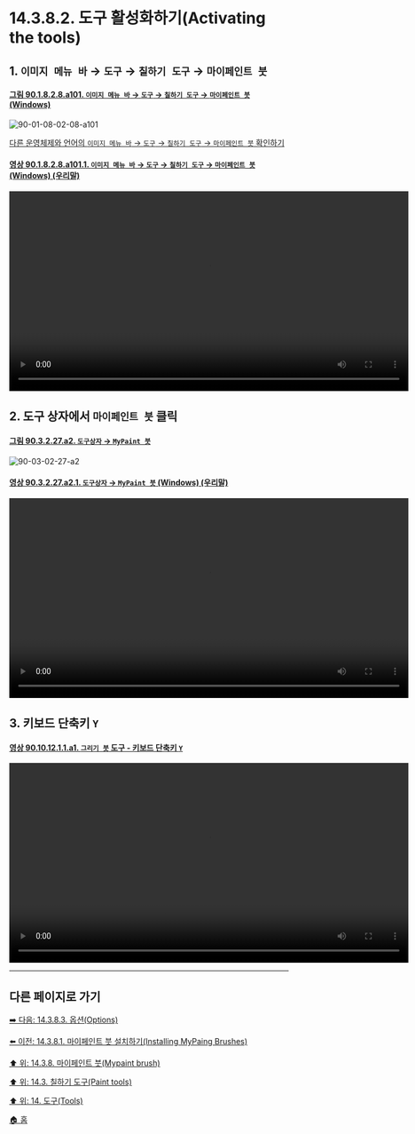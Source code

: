 # 14.3.8.2. 도구 활성화하기(Activating the tools)

<a id="14-03-08-02-s1"></a>

## 1. `이미지 메뉴 바` → `도구` → `칠하기 도구` → `마이페인트 붓`

<a id="90-01-08-02-08-a101"></a>

#### [그림 90.1.8.2.8.a101. `이미지 메뉴 바` → `도구` → `칠하기 도구` → `마이페인트 붓` (Windows)](./90-01-08-02-08-mypaint_brush.md#90-01-08-02-08-a101)
![90-01-08-02-08-a101](https://github.com/wonder13662/gimp/assets/15767104/9328114e-96bb-4ea6-ae1c-93fec8d988b1)

[다른 운영체제와 언어의 `이미지 메뉴 바` → `도구` → `칠하기 도구` → `마이페인트 붓` 확인하기](./90-01-08-02-08-mypaint_brush.md#90-01-08-02-08-a102)

<a id="90-01-08-02-08-a101-01"></a>

#### [영상 90.1.8.2.8.a101.1. `이미지 메뉴 바` → `도구` → `칠하기 도구` → `마이페인트 붓` (Windows) (우리말)](./90-01-08-02-08-mypaint_brush.md#90-01-08-02-08-a101-01)
<video controls="controls" width="720" src="https://github.com/wonder13662/gimp/assets/15767104/8f5cddca-15ad-4c02-9cdd-12effcaffb3d"></video>

<a id="14-03-08-02-s2"></a>

## 2. 도구 상자에서 `마이페인트 붓` 클릭

<a id="90-03-02-27-a2"></a>

#### [그림 90.3.2.27.a2. `도구상자` → `MyPaint 붓`](./90-03-02-27-mypaint_brush.md#90-03-02-27-a2)
![90-03-02-27-a2](https://github.com/wonder13662/gimp/assets/15767104/bfba0689-02ca-4a52-9eaf-7280e95a50da)

<a id="90-03-02-27-a2-01"></a>

#### [영상 90.3.2.27.a2.1. `도구상자` → `MyPaint 붓` (Windows) (우리말)](./90-03-02-27-mypaint_brush.md#90-03-02-27-a2-01)
<video controls="controls" width="720" src="https://github.com/wonder13662/gimp/assets/15767104/9e9ce5f2-e648-4364-bdd5-1852be4132a4"></video>

<a id="14-03-08-02-s3"></a>

## 3. 키보드 단축키 `Y`

<a id="90-10-12-01-01-a1"></a>

#### [영상 90.10.12.1.1.a1. `그리기 붓` 도구 - 키보드 단축키 `Y`](./90-10-12-01-01-y.md#90-10-12-01-01-a1)
<video controls="controls" width="720" src="https://github.com/wonder13662/gimp/assets/15767104/268d1850-7e5b-41bb-93ad-39bb9d8742dc"></video>

***

## 다른 페이지로 가기

[➡️ 다음: 14.3.8.3. 옵션(Options)](./14-03-08-03-options.md)

[⬅️ 이전: 14.3.8.1. 마이페인트 붓 설치하기(Installing MyPaing Brushes)](./14-03-08-01-installing_mypaint_brushes.md)

[⬆️ 위: 14.3.8. 마이페인트 붓(Mypaint brush)](./14-03-08-00-mypaint-brush.md)

[⬆️ 위: 14.3. 칠하기 도구(Paint tools)](./14-03-00-paint-tools.md)

[⬆️ 위: 14. 도구(Tools)](./14-00-tools.md)

[🏠 홈](./00-home.md)
